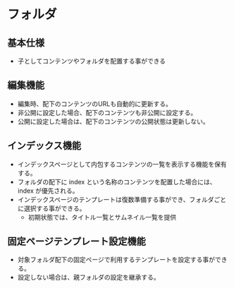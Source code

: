 # フォルダ

## 基本仕様
- 子としてコンテンツやフォルダを配置する事ができる

## 編集機能
- 編集時、配下のコンテンツのURLも自動的に更新する。
- 非公開に設定した場合、配下のコンテンツも非公開に設定する。
- 公開に設定した場合は、配下のコンテンツの公開状態は更新しない。

## インデックス機能
- インデックスページとして内包するコンテンツの一覧を表示する機能を保有する。
- フォルダの配下に index という名称のコンテンツを配置した場合には、index が優先される。
- インデックスページのテンプレートは復数準備する事ができ、フォルダごとに選択する事ができる。
  - 初期状態では、タイトル一覧とサムネイル一覧を提供

## 固定ページテンプレート設定機能
- 対象フォルダ配下の固定ページで利用するテンプレートを設定する事ができる。
- 設定しない場合は、親フォルダの設定を継承する。

